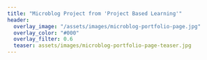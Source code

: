 ```yaml
---
title: "Microblog Project from 'Project Based Learning'"
header:
  overlay_image: "/assets/images/microblog-portfolio-page.jpg"
  overlay_color: "#000"
  overlay_filter: 0.6
  teaser: assets/images/microblog-portfolio-page-teaser.jpg
---
```

